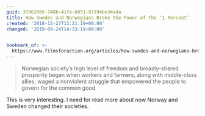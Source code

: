 ```yaml
---
guid: 37962066-748b-41fe-b051-97194be34ada
title: How Swedes and Norwegians Broke the Power of the ‘1 Percent’
created: '2018-12-27T13:21:19+00:00'
changed: '2019-09-24T14:33:19+00:00'


bookmark_of: >-
  https://www.filmsforaction.org/articles/how-swedes-and-norwegians-broke-the-power-of-the-1-percent/
---
```


> Norwegian society’s high level of freedom and broadly-shared prosperity began when workers and farmers, along with middle-class allies, waged a nonviolent struggle that empowered the people to govern for the common good.

This is very interesting. I need for read more about now Norway and Sweden changed their societies. 
